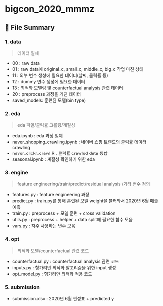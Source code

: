 # bigcon_2020_mmmz

## :open_file_folder: File Summary

### 1. data 
> 데이터 일체

- 00 : raw data
- 01 : raw data에 original_c, small_c, middle_c, big_c 작업 마친 상태
- 11 : 외부 변수 생성에 필요한 데이터(날씨, 클릭률 등)
- 12 : dummy 변수 생성에 필요한 데이터
- 13 : 최적화 모델링 및 counterfactual analysis 관련 데이터
- 20 : preprocess 과정을 거친 데이터
- saved_models: 훈련된 모델(bin type)

### 2. eda 
> eda 파일/클릭률 크롤링/계절성

- eda.ipynb : eda 과정 일체
- naver_shopping_crawling.ipynb : 네이버 쇼핑 트렌드의 클릭률 데이터 crawling
- naver_clickr_crawl.R : 클릭률 crawled data 통합
- seasonal.ipynb : 계절성 확인하기 위한 eda

### 3. engine 
> feature engineering/train/predict/residual analysis /기타 변수 정의

- features.py : feature engineering 과정
- predict.py : train.py를 통해 훈련된 모델 weight을 불러와서 2020년 6월 매출 예측
- train.py : preprocess + 모델 훈련 + cross validation
- utils.py : preprocess + helper + data split에 필요한 함수 모음
- vars.py : 자주 사용하는 변수 모음

### 4. opt
> 최적화 모델/counterfactual 관련 코드

- counterfactual.py : counterfactual analysis 관련 코드
- inputs.py : 헝가리안 최적화 알고리즘을 위한 input 생성
- opt_model.py : 헝가리안 최적화 적용 코드

### 5. submission 
- submission.xlsx : 2020년 6월 편성표 + predicted y


